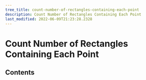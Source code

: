 ```yaml
---
tree_title: count-number-of-rectangles-containing-each-point
description: Count Number of Rectangles Containing Each Point
last_modified: 2022-06-09T21:23:28.2328
---
```


# Count Number of Rectangles Containing Each Point

## Contents
